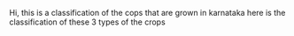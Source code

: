 Hi, this is a classification of the cops that are grown in karnataka here is the classification of these 3 types of the crops
